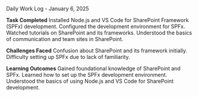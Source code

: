 Daily Work Log - January 6, 2025

**Task Completed**
Installed Node.js and VS Code for SharePoint Framework (SPFx) development.
Configured the development environment for SPFx.
Watched tutorials on SharePoint and its frameworks.
Understood the basics of communication and team sites in SharePoint.

**Challenges Faced**
Confusion about SharePoint and its framework initially.
Difficulty setting up SPFx due to lack of familiarity.

**Learning Outcomes**
Gained foundational knowledge of SharePoint and SPFx.
Learned how to set up the SPFx development environment.
Understood the basics of using Node.js and VS Code for SharePoint development.
